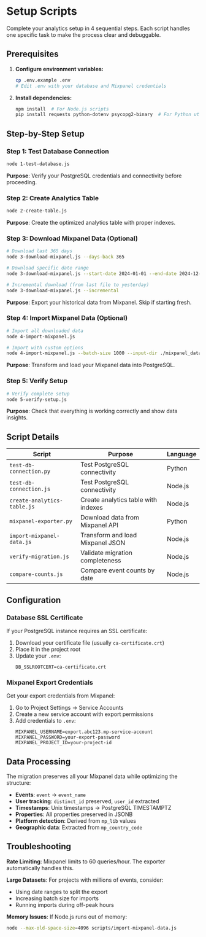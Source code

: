 # Setup Scripts

Complete your analytics setup in 4 sequential steps. Each script handles one specific task to make the process clear and debuggable.

## Prerequisites

1. **Configure environment variables:**
   ```bash
   cp .env.example .env
   # Edit .env with your database and Mixpanel credentials
   ```

2. **Install dependencies:**
   ```bash
   npm install  # For Node.js scripts
   pip install requests python-dotenv psycopg2-binary  # For Python utilities
   ```

## Step-by-Step Setup

### Step 1: Test Database Connection
```bash
node 1-test-database.js
```
**Purpose**: Verify your PostgreSQL credentials and connectivity before proceeding.

### Step 2: Create Analytics Table
```bash
node 2-create-table.js
```
**Purpose**: Create the optimized analytics table with proper indexes.

### Step 3: Download Mixpanel Data (Optional)
```bash
# Download last 365 days
node 3-download-mixpanel.js --days-back 365

# Download specific date range
node 3-download-mixpanel.js --start-date 2024-01-01 --end-date 2024-12-31

# Incremental download (from last file to yesterday)
node 3-download-mixpanel.js --incremental
```
**Purpose**: Export your historical data from Mixpanel. Skip if starting fresh.

### Step 4: Import Mixpanel Data (Optional)
```bash
# Import all downloaded data
node 4-import-mixpanel.js

# Import with custom options
node 4-import-mixpanel.js --batch-size 1000 --input-dir ./mixpanel_data
```
**Purpose**: Transform and load your Mixpanel data into PostgreSQL.

### Step 5: Verify Setup
```bash
# Verify complete setup
node 5-verify-setup.js
```
**Purpose**: Check that everything is working correctly and show data insights.

## Script Details

| Script | Purpose | Language |
|--------|---------|----------|
| `test-db-connection.py` | Test PostgreSQL connectivity | Python |
| `test-db-connection.js` | Test PostgreSQL connectivity | Node.js |
| `create-analytics-table.js` | Create analytics table with indexes | Node.js |
| `mixpanel-exporter.py` | Download data from Mixpanel API | Python |
| `import-mixpanel-data.js` | Transform and load Mixpanel JSON | Node.js |
| `verify-migration.js` | Validate migration completeness | Node.js |
| `compare-counts.js` | Compare event counts by date | Node.js |

## Configuration

### Database SSL Certificate

If your PostgreSQL instance requires an SSL certificate:

1. Download your certificate file (usually `ca-certificate.crt`)
2. Place it in the project root
3. Update your `.env`:
   ```
   DB_SSLROOTCERT=ca-certificate.crt
   ```

### Mixpanel Export Credentials

Get your export credentials from Mixpanel:
1. Go to Project Settings → Service Accounts
2. Create a new service account with export permissions
3. Add credentials to `.env`:
   ```
   MIXPANEL_USERNAME=export.abc123.mp-service-account
   MIXPANEL_PASSWORD=your-export-password
   MIXPANEL_PROJECT_ID=your-project-id
   ```

## Data Processing

The migration preserves all your Mixpanel data while optimizing the structure:

- **Events**: `event` → `event_name`
- **User tracking**: `distinct_id` preserved, `user_id` extracted
- **Timestamps**: Unix timestamps → PostgreSQL TIMESTAMPTZ
- **Properties**: All properties preserved in JSONB
- **Platform detection**: Derived from `mp_lib` values
- **Geographic data**: Extracted from `mp_country_code`

## Troubleshooting

**Rate Limiting**: Mixpanel limits to 60 queries/hour. The exporter automatically handles this.

**Large Datasets**: For projects with millions of events, consider:
- Using date ranges to split the export
- Increasing batch size for imports
- Running imports during off-peak hours

**Memory Issues**: If Node.js runs out of memory:
```bash
node --max-old-space-size=4096 scripts/import-mixpanel-data.js
```